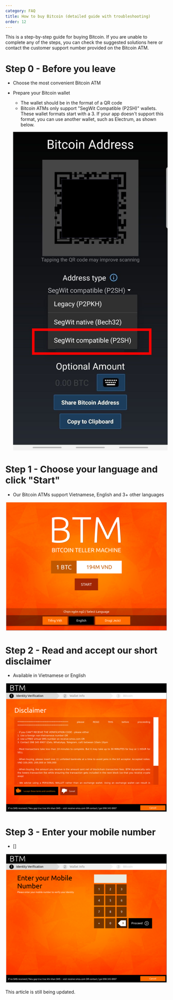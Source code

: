 ```yaml
---
category: FAQ
title: How to buy Bitcoin (detailed guide with troubleshooting)
order: 12
---
```


This is a step-by-step guide for buying Bitcoin. If you are unable to complete any of the steps, you can check the suggested solutions here or contact the customer support number provided on the Bitcoin ATM.

Step 0 - Before you leave
=============
+ Choose the most convenient Bitcoin ATM
+ Prepare your Bitcoin wallet
  * The wallet should be in the format of a QR code
  * Bitcoin ATMs only support "SegWit Compatible (P2SH)" wallets. These wallet formats start with a 3. If your app doesn't support this format, you can use another wallet, such as Electrum, as shown below.
  
  ![](/images/buy_guide/SegWitCompatible.jpg)



Step 1 - Choose your language and click "Start"
=============
+ Our Bitcoin ATMs support Vietnamese, English and 3+ other languages

![](/images/buy_guide/Step1.png)

Step 2 - Read and accept our short disclaimer
=============
+ Available in Vietnamese or English

![](/images/buy_guide/Step2.png)

Step 3 - Enter your mobile number
=============
+ []

![](/images/buy_guide/Step3.png)

This article is still being updated.
